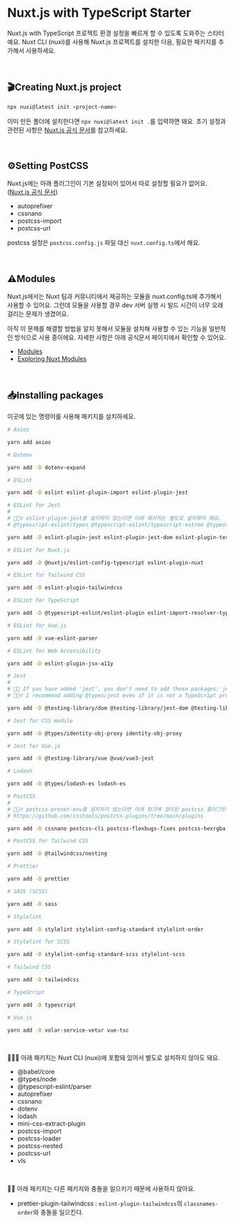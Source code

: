 # Nuxt.js with TypeScript Starter

Nuxt.js with TypeScript 프로젝트 환경 설정을 빠르게 할 수 있도록 도와주는 스타터예요. Nuxt CLI (nuxi)를 사용해 Nuxt.js 프로젝트를 설치한 다음, 필요한 패키지를 추가해서 사용하세요.

<br>

## 🎬Creating Nuxt.js project

```bash
npx nuxi@latest init <project-name>
```

이미 만든 폴더에 설치한다면 `npx nuxi@latest init .`를 입력하면 돼요. 초기 설정과 관련된 사항은 [Nuxt.js 공식 문서](https://nuxt.com/docs/getting-started/installation#new-project)를 참고하세요.

<br>

## ⚙️Setting PostCSS

Nuxt.js에는 아래 플러그인이 기본 설정되어 있어서 따로 설정할 필요가 없어요. ([Nuxt.js 공식 문서](https://nuxt.com/docs/getting-started/styling#using-postcss))

- autoprefixer
- cssnano
- postcss-import
- postcss-url

postcss 설정은 `postcss.config.js` 파일 대신 `nuxt.config.ts`에서 해요.

<br>

## ⚠️Modules

Nuxt.js에서는 Nuxt 팀과 커뮤니티에서 제공하는 모듈을 nuxt.config.ts에 추가해서 사용할 수 있어요. 그런데 모듈을 사용할 경우 dev 서버 실행 시 빌드 시간이 너무 오래 걸리는 문제가 생겼어요.

아직 이 문제를 해결할 방법을 알지 못해서 모듈을 설치해 사용할 수 있는 기능을 일반적인 방식으로 사용 중이에요. 자세한 사항은 아래 공식문서 페이지에서 확인할 수 있어요.

- [Modules](https://nuxt.com/modules)
- [Exploring Nuxt Modules](https://nuxt.com/docs/guide/concepts/modules#exploring-nuxt-modules)

<br>

## 📥Installing packages

이곳에 있는 명령어를 사용해 패키지를 설치하세요.

```bash
# Axios

yarn add axios

# Dotenv

yarn add -D dotenv-expand

# ESLint

yarn add -D eslint eslint-plugin-import eslint-plugin-jest

# ESLint for Jest
#
# 💁🏻‍♀️ eslint-plugin-jest를 설치하지 않는다면 아래 패키지는 별도로 설치해야 해요.
# @typescript-eslint/types @typescript-eslint/typescript-estree @typescript-eslint/utils

yarn add -D eslint-plugin-jest eslint-plugin-jest-dom eslint-plugin-testing-library

# ESLint for Nuxt.js

yarn add -D @nuxtjs/eslint-config-typescript eslint-plugin-nuxt

# ESLint for Tailwind CSS

yarn add -D eslint-plugin-tailwindcss

# ESLint for TypeScript

yarn add -D @typescript-eslint/eslint-plugin eslint-import-resolver-typescript

# ESLint for Vue.js

yarn add -D vue-eslint-parser

# ESLint for Web Accessibility

yarn add -D eslint-plugin-jsx-a11y

# Jest
#
# 💁🏻 If you have added 'jest', you don't need to add these packages: jest-resolve and jest-resolve-dependencies.
# 💁🏻‍♂️ I recommend adding @types/jest even if it is not a TypeScript project because of its IntelliSense.

yarn add -D @testing-library/dom @testing-library/jest-dom @testing-library/user-event @types/jest jest jest-environment-jsdom jest-watch-typeahead jsdom ts-jest

# Jest for CSS module

yarn add -D @types/identity-obj-proxy identity-obj-proxy

# Jest for Vue.js

yarn add -D @testing-library/vue @vue/vue3-jest

# Lodash

yarn add -D @types/lodash-es lodash-es

# PostCSS
#
# 💁🏻‍♂️ postcss-preset-env를 설치하지 않는다면 아래 링크에 정리된 postcss 플러그인은 별도로 설치해야 해요.
# https://github.com/csstools/postcss-plugins/tree/main/plugins

yarn add -D cssnano postcss-cli postcss-flexbugs-fixes postcss-hexrgba postcss-html postcss-normalize postcss-preset-env postcss-responsive-type postcss-syntax

# PostCSS for Tailwind CSS

yarn add -D @tailwindcss/nesting

# Prettier

yarn add -D prettier

# SASS (SCSS)

yarn add -D sass

# Stylelint

yarn add -D stylelint stylelint-config-standard stylelint-order

# Stylelint for SCSS

yarn add -D stylelint-config-standard-scss stylelint-scss

# Tailwind CSS

yarn add -D tailwindcss

# TypeScript

yarn add -D typescript

# Vue.js

yarn add -D volar-service-vetur vue-tsc
```

<br>

💁🏻‍♀️ 아래 패키지는 Nuxt CLI (nuxi)에 포함돼 있어서 별도로 설치하지 않아도 돼요.

- @babel/core
- @types/node
- @typescript-eslint/parser
- autoprefixer
- cssnano
- dotenv
- lodash
- mini-css-extract-plugin
- postcss-import
- postcss-loader
- postcss-nested
- postcss-url
- vls

<br>

💁🏻 아래 패키지는 다른 패키지와 충돌을 일으키기 때문에 사용하지 않아요.

- prettier-plugin-tailwindcss : `eslint-plugin-tailwindcss`의 `classnames-order`와 충돌을 일으킨다.
